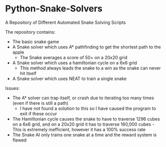 # Python-Snake-Solvers
A Repository of Different Automated Snake Solving Scripts


The repository contains:
- The basic snake game
- A Snake solver which uses A* pathfinding to get the shortest path to the apple
  -  The Snake averages a score of 50+ on a 20x20 grid
- A Snake solver which uses a hamiltonian cycle on a 6x6 grid
  -  This method always leads the snake to a win as the snake can never hit itself
- A Snake solver which uses NEAT to train a single snake 

Issues:
- The A* solver can trap itself, or crash due to iterating too many times (even if there is still a path)
  -  I have not found a solution to this so I have caused the program to exit if these occur
- The Hamiltonian cycle causes the snake to have to traverse 1296 cubes on a 6x6 grid, and on a 20x20 grid it has to traverse 160,000 cubes
  -This is extremely inefficient, however it has a 100% success rate
- The Snake AI only trains one snake at a time and the reward system is flawed

